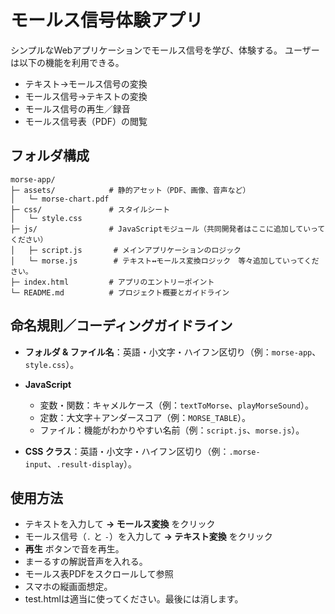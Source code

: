# モールス信号体験アプリ

シンプルなWebアプリケーションでモールス信号を学び、体験する。
ユーザーは以下の機能を利用できる。

* テキスト→モールス信号の変換
* モールス信号→テキストの変換
* モールス信号の再生／録音
* モールス信号表（PDF）の閲覧

## フォルダ構成

```
morse-app/
├─ assets/            # 静的アセット（PDF、画像、音声など）
│   └─ morse-chart.pdf
├─ css/               # スタイルシート
│   └─ style.css
├─ js/                # JavaScriptモジュール（共同開発者はここに追加していってください）
│   ├─ script.js       # メインアプリケーションのロジック
│   └─ morse.js        # テキスト↔モールス変換ロジック　等々追加していってください。
├─ index.html         # アプリのエントリーポイント
└─ README.md          # プロジェクト概要とガイドライン
```

## 命名規則／コーディングガイドライン

* **フォルダ & ファイル名**：英語・小文字・ハイフン区切り（例：`morse-app`、`style.css`）。
* **JavaScript**

  * 変数・関数：キャメルケース（例：`textToMorse`、`playMorseSound`）。
  * 定数：大文字＋アンダースコア（例：`MORSE_TABLE`）。
  * ファイル：機能がわかりやすい名前（例：`script.js`、`morse.js`）。
* **CSS クラス**：英語・小文字・ハイフン区切り（例：`.morse-input`、`.result-display`）。



## 使用方法

* テキストを入力して **→ モールス変換** をクリック
* モールス信号（`.` と `-`）を入力して **→ テキスト変換** をクリック
* **再生** ボタンで音を再生。
* まーるすの解説音声を入れる。
* モールス表PDFをスクロールして参照
* スマホの縦画面想定。
* test.htmlは適当に使ってください。最後には消します。